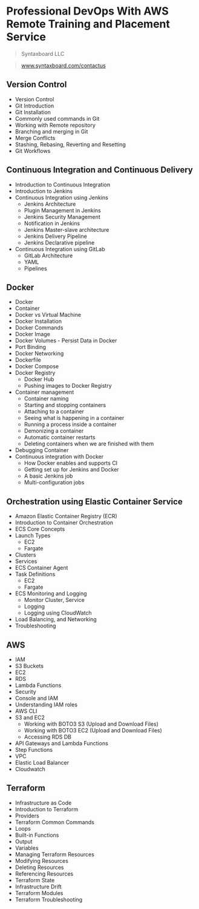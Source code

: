 # Professional DevOps With AWS Remote Training and Placement Service

> Syntaxboard LLC

> www.syntaxboard.com/contactus

## Version Control 

- Version Control
- Git Introduction
- Git Installation
- Commonly used commands in Git
- Working with Remote repository
- Branching and merging in Git 
- Merge Conflicts 
- Stashing, Rebasing, Reverting and Resetting
- Git Workflows 

##  Continuous Integration and Continuous Delivery

- Introduction to Continuous Integration
- Introduction to Jenkins
- Continuous Integration using Jenkins
  - Jenkins Architecture
  - Plugin Management in Jenkins
  - Jenkins Security Management
  - Notification in Jenkins
  - Jenkins Master-slave architecture
  - Jenkins Delivery Pipeline
  - Jenkins Declarative pipeline
- Continuous Integration using GitLab
  - GitLab Architecture
  - YAML
  - Pipelines

## Docker

- Docker
- Container
- Docker vs Virtual Machine
- Docker Installation
- Docker Commands
- Docker Image
- Docker Volumes - Persist Data in Docker
- Port Binding
- Docker Networking
- Dockerfile
- Docker Compose
- Docker Registry
  - Docker Hub
  - Pushing images to Docker Registry 
- Container management
  - Container naming
  - Starting and stopping containers
  - Attaching to a container
  - Seeing what is happening in a container
  - Running a process inside a container
  - Demonizing a container
  - Automatic container restarts
  - Deleting containers when we are finished with them
- Debugging Container
- Continuous integration with Docker
  - How Docker enables and supports CI
  - Getting set up for Jenkins and Docker
  - A basic Jenkins job
  - Multi-configuration jobs

## Orchestration using Elastic Container Service

- Amazon Elastic Container Registry (ECR)
- Introduction to Container Orchestration
- ECS Core Concepts
- Launch Types
  - EC2
  - Fargate
- Clusters
- Services
- ECS Container Agent
- Task Definitions
  - EC2
  - Fargate
- ECS Monitoring and Logging 
  - Monitor Cluster, Service
  - Logging
  - Logging using CloudWatch
- Load Balancing, and Networking
- Troubleshooting

## AWS 

- IAM
- S3 Buckets
- EC2
- RDS
- Lambda Functions
- Security
- Console and IAM
- Understanding IAM roles
- AWS CLI
- S3 and EC2
  - Working with BOTO3 S3 (Upload and Download Files)
  - Working with BOTO3 EC2 (Upload and Download Files)
  - Accessing RDS DB
- API Gateways and Lambda Functions
- Step Functions
- VPC
- Elastic Load Balancer
- Cloudwatch 

## Terraform

- Infrastructure as Code 
- Introduction to Terraform 
- Providers
- Terraform Common Commands 
- Loops
- Built-in Functions
- Output
- Variables
- Managing Terraform Resources
- Modifying Resources
- Deleting Resources
- Referencing Resources 
- Terraform State 
- Infrastructure Drift
- Terraform Modules
- Terraform Troubleshooting

  
